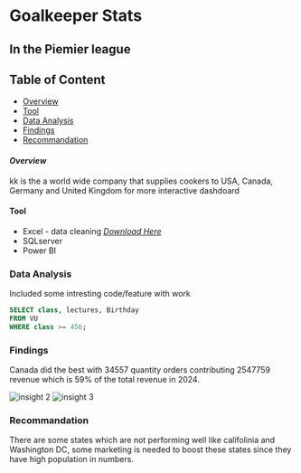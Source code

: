# Goalkeeper Stats
## In the Piemier league

## Table of Content
- [Overview](#overview)
- [Tool](#tool)
- [Data Analysis](#data-analysis)
- [Findings](#findings)
- [Recommandation](#recommandation)
#### *Overview* 
kk is the a world wide company that supplies cookers to USA, Canada, Germany and United Kingdom
for more interactive dashdoard
#### Tool
- Excel - data cleaning [*Download Here*](http://miscrof)
- SQLserver
- Power BI
### Data Analysis
Included some intresting  code/feature with work
```sql
SELECT class, lectures, Birthday
FROM VU
WHERE class >= 456;
```
### Findings
Canada did the best with 34557 quantity orders contributing 2547759 revenue which is 59% of the total revenue in 2024.

![insight 2](https://github.com/user-attachments/assets/dfeb684e-c70f-469c-8bff-9fc9a1048214) 
![insight 3](https://github.com/user-attachments/assets/161ed399-5252-4cbb-ae5e-f03cbe7d10db)

### Recommandation 
There are some states which are not performing well like califolinia and Washington DC, some marketing is needed to boost these states since they have high population in numbers. 
